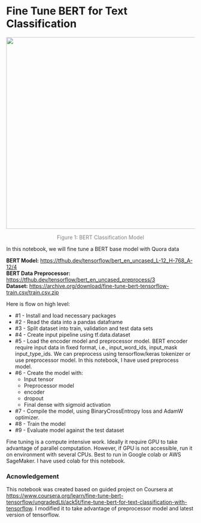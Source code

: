 # Fine Tune BERT for Text Classification

<div align="center">
    <img width="512px" src='https://drive.google.com/uc?id=1fnJTeJs5HUpz7nix-F9E6EZdgUflqyEu' />
    <p style="text-align: center;color:gray">Figure 1: BERT Classification Model</p>
</div>

In this notebook, we will fine tune a BERT base model with Quora data

**BERT Model:** https://tfhub.dev/tensorflow/bert_en_uncased_L-12_H-768_A-12/4 <br>
**BERT Data Preprocessor:** https://tfhub.dev/tensorflow/bert_en_uncased_preprocess/3 <br>
**Dataset:** https://archive.org/download/fine-tune-bert-tensorflow-train.csv/train.csv.zip

Here is flow on high level:

- #1 - Install and load necessary packages
- #2 - Read the data into a pandas dataframe
- #3 - Split dataset into train, validation and test data sets
- #4 - Create input pipeline using tf.data.dataset
- #5 - Load the encoder model and preprocessor model. BERT encoder require input data in fixed format, i.e., input_word_ids, input_mask input_type_ids. We can preprocess using tensorflow/keras tokenizer or use preprocessor model. In this notebook, I have used preprocess model. 
- #6 - Create the model with:
    - Input tensor
    - Preprocessor model
    - encoder
    - dropout
    - Final dense with sigmoid activation
- #7 - Compile the model, using BinaryCrossEntropy loss and AdamW optimizer. 
- #8 - Train the model
- #9 - Evaluate model against the test dataset


Fine tuning is a compute intensive work. Ideally it require GPU to take advantage of parallel computation. However, if GPU is not accessible, run it on environment with several CPUs. Best to run in Google colab or AWS SageMaker. I have used colab for this notebook.

<H3>Acnowledgement</h3>

This notebook was created based on guided project on Coursera at https://www.coursera.org/learn/fine-tune-bert-tensorflow/ungradedLti/ack5t/fine-tune-bert-for-text-classification-with-tensorflow. I modified it to take advantage of preprocessor model and latest version of tensorflow.